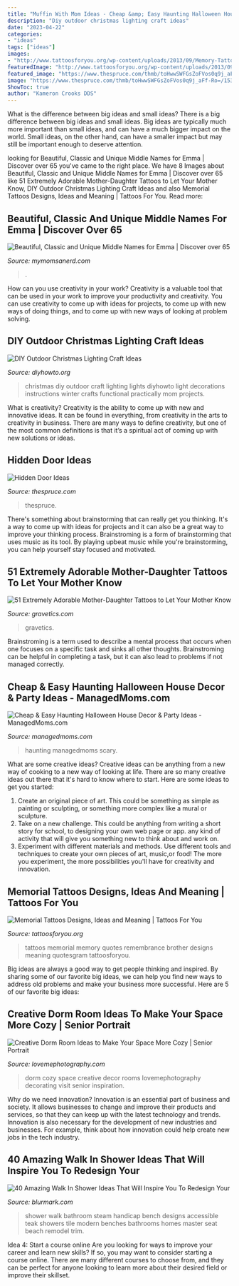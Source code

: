 ```yaml
---
title: "Muffin With Mom Ideas - Cheap &amp; Easy Haunting Halloween House Decor &amp; Party Ideas"
description: "Diy outdoor christmas lighting craft ideas"
date: "2023-04-22"
categories:
- "ideas"
tags: ["ideas"]
images:
- "http://www.tattoosforyou.org/wp-content/uploads/2013/09/Memory-Tattoos.jpg"
featuredImage: "http://www.tattoosforyou.org/wp-content/uploads/2013/09/Memory-Tattoos.jpg"
featured_image: "https://www.thespruce.com/thmb/toHwwSWFGsZoFVos0q9j_aFf-Ro=/1536x0/filters:no_upscale():max_bytes(150000):strip_icc()/IMG_0362-90c5de03c2484218847cf2d5b0e1d219.jpg"
image: "https://www.thespruce.com/thmb/toHwwSWFGsZoFVos0q9j_aFf-Ro=/1536x0/filters:no_upscale():max_bytes(150000):strip_icc()/IMG_0362-90c5de03c2484218847cf2d5b0e1d219.jpg"
ShowToc: true
author: "Kameron Crooks DDS"
---
```



What is the difference between big ideas and small ideas?
There is a big difference between big ideas and small ideas. Big ideas are typically much more important than small ideas, and can have a much bigger impact on the world. Small ideas, on the other hand, can have a smaller impact but may still be important enough to deserve attention.

	

		
looking for Beautiful, Classic and Unique Middle Names for Emma | Discover over 65 you've came to the right place. We have 8 Images about Beautiful, Classic and Unique Middle Names for Emma | Discover over 65 like 51 Extremely Adorable Mother-Daughter Tattoos to Let Your Mother Know, DIY Outdoor Christmas Lighting Craft Ideas and also Memorial Tattoos Designs, Ideas and Meaning | Tattoos For You. Read more:
		
    
## Beautiful, Classic And Unique Middle Names For Emma | Discover Over 65

<img loading=lazy src="https://mymomsanerd.com/wp-content/uploads/2021/05/113-middle-names-for-emma-pin.png" onerror="this.onerror=null;this.src='https://tse1.mm.bing.net/th?id=OIP.UAuMrxhU1sDK0FmtOF5KaQHaLH&amp;pid=15.1';" alt="Beautiful, Classic and Unique Middle Names for Emma | Discover over 65">

_Source: mymomsanerd.com_

>. 

	

How can you use creativity in your work?
Creativity is a valuable tool that can be used in your work to improve your productivity and creativity. You can use creativity to come up with ideas for projects, to come up with new ways of doing things, and to come up with new ways of looking at problem solving.

    
## DIY Outdoor Christmas Lighting Craft Ideas

<img loading=lazy src="http://www.diyhowto.org/wp-content/uploads/DIYHowto-DIY-Christmas-Light-Craft-Ideas-09.jpg" onerror="this.onerror=null;this.src='https://tse3.mm.bing.net/th?id=OIP.81w0UjF0Cz9Blcqy6801IwHaNQ&amp;pid=15.1';" alt="DIY Outdoor Christmas Lighting Craft Ideas">

_Source: diyhowto.org_

>christmas diy outdoor craft lighting lights diyhowto light decorations instructions winter crafts functional practically mom projects. 

	

What is creativity?
Creativity is the ability to come up with new and innovative ideas. It can be found in everything, from creativity in the arts to creativity in business. There are many ways to define creativity, but one of the most common definitions is that it’s a spiritual act of coming up with new solutions or ideas.

    
## Hidden Door Ideas

<img loading=lazy src="https://www.thespruce.com/thmb/toHwwSWFGsZoFVos0q9j_aFf-Ro=/1536x0/filters:no_upscale():max_bytes(150000):strip_icc()/IMG_0362-90c5de03c2484218847cf2d5b0e1d219.jpg" onerror="this.onerror=null;this.src='https://tse3.mm.bing.net/th?id=OIP.AcUkfu1qp-eUDteODDp9TQHaJ4&amp;pid=15.1';" alt="Hidden Door Ideas">

_Source: thespruce.com_

>thespruce. 

	

There's something about brainstorming that can really get you thinking. It's a way to come up with ideas for projects and it can also be a great way to improve your thinking process. Brainstroming is a form of brainstorming that uses music as its tool. By playing upbeat music while you're brainstorming, you can help yourself stay focused and motivated.

    
## 51 Extremely Adorable Mother-Daughter Tattoos To Let Your Mother Know

<img loading=lazy src="https://www.gravetics.com/wp-content/uploads/2017/07/Awesome-Tree-With-Birds-On-Shoulder-Mother-Daughter-Tattoo-Idea.jpg" onerror="this.onerror=null;this.src='https://tse1.mm.bing.net/th?id=OIP.PSe6ahlFuvpyXrfEE3HHoQHaFj&amp;pid=15.1';" alt="51 Extremely Adorable Mother-Daughter Tattoos to Let Your Mother Know">

_Source: gravetics.com_

>gravetics. 

	

Brainstroming is a term used to describe a mental process that occurs when one focuses on a specific task and sinks all other thoughts. Brainstroming can be helpful in completing a task, but it can also lead to problems if not managed correctly.

    
## Cheap &amp; Easy Haunting Halloween House Decor &amp; Party Ideas - ManagedMoms.com

<img loading=lazy src="https://managedmoms.com/wp-content/uploads/2012/10/lantern.jpg" onerror="this.onerror=null;this.src='https://tse1.mm.bing.net/th?id=OIP.aRX7xeBP0NWWJffWhMv1PQHaJ4&amp;pid=15.1';" alt="Cheap &amp; Easy Haunting Halloween House Decor &amp; Party Ideas - ManagedMoms.com">

_Source: managedmoms.com_

>haunting managedmoms scary. 

	

What are some creative ideas?
Creative ideas can be anything from a new way of cooking to a new way of looking at life. There are so many creative ideas out there that it's hard to know where to start. Here are some ideas to get you started: 
1. Create an original piece of art. This could be something as simple as painting or sculpting, or something more complex like a mural or sculpture. 
2. Take on a new challenge. This could be anything from writing a short story for school, to designing your own web page or app. any kind of activity that will give you something new to think about and work on. 
3. Experiment with different materials and methods. Use different tools and techniques to create your own pieces of art, music,or food! The more you experiment, the more possibilities you'll have for creativity and innovation.

    
## Memorial Tattoos Designs, Ideas And Meaning | Tattoos For You

<img loading=lazy src="http://www.tattoosforyou.org/wp-content/uploads/2013/09/Memory-Tattoos.jpg" onerror="this.onerror=null;this.src='https://tse2.mm.bing.net/th?id=OIP.2G3m8Gd8v3K5JWT_Hw4llAHaJ4&amp;pid=15.1';" alt="Memorial Tattoos Designs, Ideas and Meaning | Tattoos For You">

_Source: tattoosforyou.org_

>tattoos memorial memory quotes remembrance brother designs meaning quotesgram tattoosforyou. 

	

Big ideas are always a good way to get people thinking and inspired. By sharing some of our favorite big ideas, we can help you find new ways to address old problems and make your business more successful. Here are 5 of our favorite big ideas: 

    
## Creative Dorm Room Ideas To Make Your Space More Cozy | Senior Portrait

<img loading=lazy src="https://lovemephotography.com/wp-content/uploads/2016/09/Chapter-12-Dorm-Room-Ideas-01.jpg" onerror="this.onerror=null;this.src='https://tse1.mm.bing.net/th?id=OIP.si95z-AmW-LC7xcO99CobAHaL2&amp;pid=15.1';" alt="Creative Dorm Room Ideas to Make Your Space More Cozy | Senior Portrait">

_Source: lovemephotography.com_

>dorm cozy space creative decor rooms lovemephotography decorating visit senior inspiration. 

	

Why do we need innovation?
Innovation is an essential part of business and society. It allows businesses to change and improve their products and services, so that they can keep up with the latest technology and trends. Innovation is also necessary for the development of new industries and businesses. For example, think about how innovation could help create new jobs in the tech industry.

    
## 40 Amazing Walk In Shower Ideas That Will Inspire You To Redesign Your

<img loading=lazy src="http://www.blurmark.com/wp-content/uploads/2017/02/Walk-in-Shower-Design-10.jpg" onerror="this.onerror=null;this.src='https://tse2.mm.bing.net/th?id=OIP.KngMZ9M7VzgRChUZyo8z3AHaJ1&amp;pid=15.1';" alt="40 Amazing Walk In Shower Ideas That Will Inspire You To Redesign Your">

_Source: blurmark.com_

>shower walk bathroom steam handicap bench designs accessible teak showers tile modern benches bathrooms homes master seat beach remodel trim. 

	

Idea 4: Start a course online
Are you looking for ways to improve your career and learn new skills? If so, you may want to consider starting a course online. There are many different courses to choose from, and they can be perfect for anyone looking to learn more about their desired field or improve their skillset.

